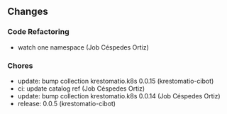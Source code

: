 ## Changes

### Code Refactoring

* watch one namespace (Job Céspedes Ortiz)

### Chores

* update: bump collection krestomatio.k8s 0.0.15 (krestomatio-cibot)
* ci: update catalog ref (Job Céspedes Ortiz)
* update: bump collection krestomatio.k8s 0.0.14 (Job Céspedes Ortiz)
* release: 0.0.5 (krestomatio-cibot)
